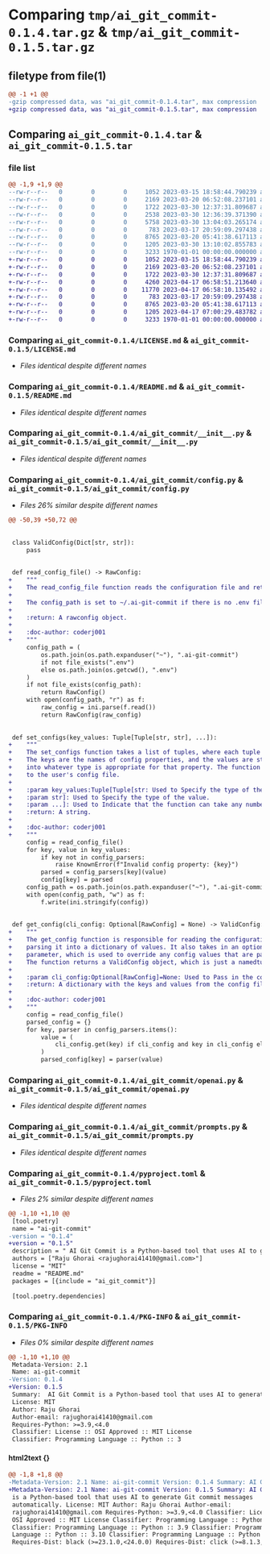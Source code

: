 # Comparing `tmp/ai_git_commit-0.1.4.tar.gz` & `tmp/ai_git_commit-0.1.5.tar.gz`

## filetype from file(1)

```diff
@@ -1 +1 @@
-gzip compressed data, was "ai_git_commit-0.1.4.tar", max compression
+gzip compressed data, was "ai_git_commit-0.1.5.tar", max compression
```

## Comparing `ai_git_commit-0.1.4.tar` & `ai_git_commit-0.1.5.tar`

### file list

```diff
@@ -1,9 +1,9 @@
--rw-r--r--   0        0        0     1052 2023-03-15 18:58:44.790239 ai_git_commit-0.1.4/LICENSE.md
--rw-r--r--   0        0        0     2169 2023-03-20 06:52:08.237101 ai_git_commit-0.1.4/README.md
--rw-r--r--   0        0        0     1722 2023-03-30 12:37:31.809687 ai_git_commit-0.1.4/ai_git_commit/__init__.py
--rw-r--r--   0        0        0     2538 2023-03-30 12:36:39.371390 ai_git_commit-0.1.4/ai_git_commit/config.py
--rw-r--r--   0        0        0     5758 2023-03-30 13:04:03.265174 ai_git_commit-0.1.4/ai_git_commit/git.py
--rw-r--r--   0        0        0      783 2023-03-17 20:59:09.297438 ai_git_commit-0.1.4/ai_git_commit/openai.py
--rw-r--r--   0        0        0     8765 2023-03-20 05:41:38.617113 ai_git_commit-0.1.4/ai_git_commit/prompts.py
--rw-r--r--   0        0        0     1205 2023-03-30 13:10:02.855783 ai_git_commit-0.1.4/pyproject.toml
--rw-r--r--   0        0        0     3233 1970-01-01 00:00:00.000000 ai_git_commit-0.1.4/PKG-INFO
+-rw-r--r--   0        0        0     1052 2023-03-15 18:58:44.790239 ai_git_commit-0.1.5/LICENSE.md
+-rw-r--r--   0        0        0     2169 2023-03-20 06:52:08.237101 ai_git_commit-0.1.5/README.md
+-rw-r--r--   0        0        0     1722 2023-03-30 12:37:31.809687 ai_git_commit-0.1.5/ai_git_commit/__init__.py
+-rw-r--r--   0        0        0     4260 2023-04-17 06:58:51.213640 ai_git_commit-0.1.5/ai_git_commit/config.py
+-rw-r--r--   0        0        0    11770 2023-04-17 06:58:10.135492 ai_git_commit-0.1.5/ai_git_commit/git.py
+-rw-r--r--   0        0        0      783 2023-03-17 20:59:09.297438 ai_git_commit-0.1.5/ai_git_commit/openai.py
+-rw-r--r--   0        0        0     8765 2023-03-20 05:41:38.617113 ai_git_commit-0.1.5/ai_git_commit/prompts.py
+-rw-r--r--   0        0        0     1205 2023-04-17 07:00:29.483782 ai_git_commit-0.1.5/pyproject.toml
+-rw-r--r--   0        0        0     3233 1970-01-01 00:00:00.000000 ai_git_commit-0.1.5/PKG-INFO
```

### Comparing `ai_git_commit-0.1.4/LICENSE.md` & `ai_git_commit-0.1.5/LICENSE.md`

 * *Files identical despite different names*

### Comparing `ai_git_commit-0.1.4/README.md` & `ai_git_commit-0.1.5/README.md`

 * *Files identical despite different names*

### Comparing `ai_git_commit-0.1.4/ai_git_commit/__init__.py` & `ai_git_commit-0.1.5/ai_git_commit/__init__.py`

 * *Files identical despite different names*

### Comparing `ai_git_commit-0.1.4/ai_git_commit/config.py` & `ai_git_commit-0.1.5/ai_git_commit/config.py`

 * *Files 26% similar despite different names*

```diff
@@ -50,39 +50,72 @@
 
 
 class ValidConfig(Dict[str, str]):
     pass
 
 
 def read_config_file() -> RawConfig:
+    """
+    The read_config_file function reads the configuration file and returns a RawConfig object.
+
+    The config_path is set to ~/.ai-git-commit if there is no .env file in the current directory, otherwise it's set to ./env. If there isn't a config_path, an empty RawConfig object is returned. Otherwise, we open the config_path for reading and parse it with ini (which returns a dictionary). We then return that dictionary as part of our RawConfig object.
+
+    :return: A rawconfig object.
+
+    :doc-author: coderj001
+    """
     config_path = (
         os.path.join(os.path.expanduser("~"), ".ai-git-commit")
         if not file_exists(".env")
         else os.path.join(os.getcwd(), ".env")
     )
     if not file_exists(config_path):
         return RawConfig()
     with open(config_path, "r") as f:
         raw_config = ini.parse(f.read())
         return RawConfig(raw_config)
 
 
 def set_configs(key_values: Tuple[Tuple[str, str], ...]):
+    """
+    The set_configs function takes a list of tuples, where each tuple is a key-value pair.
+    The keys are the names of config properties, and the values are strings that will be parsed
+    into whatever type is appropriate for that property. The function then writes these new values
+    to the user's config file.
+
+    :param key_values:Tuple[Tuple[str: Used to Specify the type of the key_values parameter.
+    :param str]: Used to Specify the type of the value.
+    :param ...]: Used to Indicate that the function can take any number of arguments.
+    :return: A string.
+
+    :doc-author: coderj001
+    """
     config = read_config_file()
     for key, value in key_values:
         if key not in config_parsers:
             raise KnownError(f"Invalid config property: {key}")
         parsed = config_parsers[key](value)
         config[key] = parsed
     config_path = os.path.join(os.path.expanduser("~"), ".ai-git-commit")
     with open(config_path, "w") as f:
         f.write(ini.stringify(config))
 
 
 def get_config(cli_config: Optional[RawConfig] = None) -> ValidConfig:
+    """
+    The get_config function is responsible for reading the configuration file and
+    parsing it into a dictionary of values. It also takes in an optional cli_config
+    parameter, which is used to override any config values that are passed in via the CLI.
+    The function returns a ValidConfig object, which is just a namedtuple containing all of the parsed config values.
+
+    :param cli_config:Optional[RawConfig]=None: Used to Pass in the config.
+    :return: A dictionary with the keys and values from the config file.
+
+    :doc-author: coderj001
+    """
     config = read_config_file()
     parsed_config = {}
     for key, parser in config_parsers.items():
         value = (
             cli_config.get(key) if cli_config and key in cli_config else config.get(key)
         )
         parsed_config[key] = parser(value)
```

### Comparing `ai_git_commit-0.1.4/ai_git_commit/openai.py` & `ai_git_commit-0.1.5/ai_git_commit/openai.py`

 * *Files identical despite different names*

### Comparing `ai_git_commit-0.1.4/ai_git_commit/prompts.py` & `ai_git_commit-0.1.5/ai_git_commit/prompts.py`

 * *Files identical despite different names*

### Comparing `ai_git_commit-0.1.4/pyproject.toml` & `ai_git_commit-0.1.5/pyproject.toml`

 * *Files 2% similar despite different names*

```diff
@@ -1,10 +1,10 @@
 [tool.poetry]
 name = "ai-git-commit"
-version = "0.1.4"
+version = "0.1.5"
 description = " AI Git Commit is a Python-based tool that uses AI to generate Git commit messages automatically."
 authors = ["Raju Ghorai <rajughorai41410@gmail.com>"]
 license = "MIT"
 readme = "README.md"
 packages = [{include = "ai_git_commit"}]
 
 [tool.poetry.dependencies]
```

### Comparing `ai_git_commit-0.1.4/PKG-INFO` & `ai_git_commit-0.1.5/PKG-INFO`

 * *Files 0% similar despite different names*

```diff
@@ -1,10 +1,10 @@
 Metadata-Version: 2.1
 Name: ai-git-commit
-Version: 0.1.4
+Version: 0.1.5
 Summary:  AI Git Commit is a Python-based tool that uses AI to generate Git commit messages automatically.
 License: MIT
 Author: Raju Ghorai
 Author-email: rajughorai41410@gmail.com
 Requires-Python: >=3.9,<4.0
 Classifier: License :: OSI Approved :: MIT License
 Classifier: Programming Language :: Python :: 3
```

#### html2text {}

```diff
@@ -1,8 +1,8 @@
-Metadata-Version: 2.1 Name: ai-git-commit Version: 0.1.4 Summary: AI Git Commit
+Metadata-Version: 2.1 Name: ai-git-commit Version: 0.1.5 Summary: AI Git Commit
 is a Python-based tool that uses AI to generate Git commit messages
 automatically. License: MIT Author: Raju Ghorai Author-email:
 rajughorai41410@gmail.com Requires-Python: >=3.9,<4.0 Classifier: License ::
 OSI Approved :: MIT License Classifier: Programming Language :: Python :: 3
 Classifier: Programming Language :: Python :: 3.9 Classifier: Programming
 Language :: Python :: 3.10 Classifier: Programming Language :: Python :: 3.11
 Requires-Dist: black (>=23.1.0,<24.0.0) Requires-Dist: click (>=8.1.3,<9.0.0)
```

